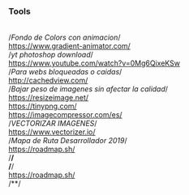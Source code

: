 ### Tools ###

<br>/*Fondo de Colors con animacion*/
<br>https://www.gradient-animator.com/
<br>/*yt photoshop download*/
<br>https://www.youtube.com/watch?v=0Mg6QixeKSw
<br>/*Para webs bloqueadas o caidas*/
<br>http://cachedview.com/
<br>/*Bajar peso de imagenes sin afectar la calidad*/
<br>https://resizeimage.net/
<br>https://tinypng.com/
<br>https://imagecompressor.com/es/
<br>/*VECTORIZAR IMAGENES*/
<br>https://www.vectorizer.io/
<br>/*Mapa de Ruta Desarrollador 2019*/
<br>https://roadmap.sh/
<br>/**/
<br>/**/
<br>https://roadmap.sh/
<br>/**/
